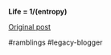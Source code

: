 <!--
date: '2004-01-16'
published: true
slug: 2004-01-life-1entropy
time_to_read: 5
title: ''
-->

**Life = 1/(entropy)**

[Original post](https://ysfk.blogspot.com/2004/01/life-1entropy.html)

#ramblings #legacy-blogger 